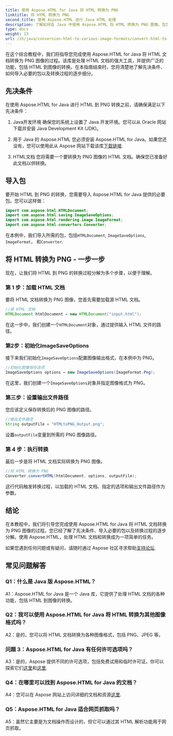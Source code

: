 ```yaml
---
title: 使用 Aspose.HTML for Java 将 HTML 转换为 PNG
linktitle: 将 HTML 转换为 PNG
second_title: 使用 Aspose.HTML 进行 Java HTML 处理
description: 了解如何在 Java 中使用 Aspose.HTML 将 HTML 转换为 PNG 图像。包含分步说明的综合指南。
type: docs
weight: 13
url: /zh/java/conversion-html-to-various-image-formats/convert-html-to-png/
---
```

在这个综合教程中，我们将指导您完成使用 Aspose.HTML for Java 将 HTML 文档转换为 PNG 图像的过程。该库是处理 HTML 文档的强大工具，并提供广泛的功能，包括 HTML 到图像的转换。在本指南结束时，您将清楚地了解先决条件、如何导入必要的包以及转换过程的逐步细分。

## 先决条件

在使用 Aspose.HTML for Java 进行 HTML 到 PNG 转换之前，请确保满足以下先决条件：

1. Java开发环境
确保您的系统上设置了 Java 开发环境。您可以从 Oracle 网站下载并安装 Java Development Kit (JDK)。

2. 用于 Java 的 Aspose.HTML
您必须安装 Aspose.HTML for Java。如果您还没有，您可以使用此从 Aspose 网站下载该库[下载链接](https://releases.aspose.com/html/java/).

3. HTML文档
您将需要一个要转换为 PNG 图像的 HTML 文档。确保您已准备好此文档以供转换。

## 导入包

要开始 HTML 到 PNG 的转换，您需要导入 Aspose.HTML for Java 提供的必要包。您可以这样做：

```java
import com.aspose.html.HTMLDocument;
import com.aspose.html.saving.ImageSaveOptions;
import com.aspose.html.rendering.image.ImageFormat;
import com.aspose.html.converters.Converter;
```

在本例中，我们导入所需的包，包括`HTMLDocument`, `ImageSaveOptions`, `ImageFormat`， 和`Converter`.

## 将 HTML 转换为 PNG - 一步一步

现在，让我们将 HTML 到 PNG 的转换过程分解为多个步骤，以便于理解。

### 第 1 步：加载 HTML 文档

要将 HTML 文档转换为 PNG 图像，您首先需要加载源 HTML 文档。

```java
//源 HTML 文档
HTMLDocument htmlDocument = new HTMLDocument("input.html");
```

在这一步中，我们创建一个`HTMLDocument`对象，通过提供输入 HTML 文件的路径。

### 第2步：初始化ImageSaveOptions

接下来我们初始化`ImageSaveOptions`配置图像输出格式，在本例中为 PNG。

```java
//初始化图像保存选项
ImageSaveOptions options = new ImageSaveOptions(ImageFormat.Png);
```

在这里，我们创建一个`ImageSaveOptions`对象并指定图像格式为 PNG。

### 第三步：设置输出文件路径

您应该定义保存转换后的 PNG 图像的路径。

```java
//输出文件路径
String outputFile = "HTMLtoPNG_Output.png";
```

设置`outputFile`变量到所需的 PNG 图像路径。

### 第 4 步：执行转换

最后一步是将 HTML 文档实际转换为 PNG 图像。

```java
//将 HTML 转换为 PNG
Converter.convertHTML(htmlDocument, options, outputFile);
```

这行代码触发转换过程，以加载的 HTML 文档、指定的选项和输出文件路径作为参数。

## 结论

在本教程中，我们将引导您完成使用 Aspose.HTML for Java 将 HTML 文档转换为 PNG 图像的过程。您已经了解了先决条件、导入必要的包以及转换过程的逐步分解。使用 Aspose.HTML，处理 HTML 文档和转换成为一项简单的任务。

如果您遇到任何问题或有疑问，请随时通过 Aspose 社区寻求帮助[支持论坛](https://forum.aspose.com/).

## 常见问题解答

### Q1：什么是 Java 版 Aspose.HTML？

A1：Aspose.HTML for Java 是一个 Java 库，它提供了处理 HTML 文档的各种功能，包括 HTML 到图像的转换。

### Q2：我可以使用 Aspose.HTML for Java 将 HTML 转换为其他图像格式吗？

A2：是的，您可以将 HTML 文档转换为各种图像格式，包括 PNG、JPEG 等。

### 问题 3：Aspose.HTML for Java 有任何许可选项吗？

 A3：是的，Aspose 提供不同的许可选项，包括免费试用和临时许可证。你可以探索它们[这里](https://purchase.aspose.com/buy)和[这里](https://purchase.aspose.com/temporary-license/).

### Q4：在哪里可以找到 Aspose.HTML for Java 的文档？

 A4：您可以在 Aspose 网站上访问详细的文档和资源[这里](https://reference.aspose.com/html/java/).

### Q5：Aspose.HTML for Java 适合网页抓取吗？

A5：虽然它主要是为文档操作而设计的，但它可以通过其 HTML 解析功能用于网页抓取。